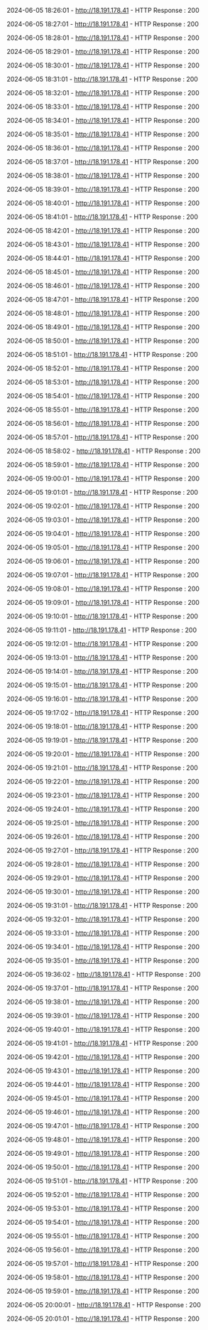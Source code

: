 2024-06-05 18:26:01 - http://18.191.178.41 - HTTP Response : 200

2024-06-05 18:27:01 - http://18.191.178.41 - HTTP Response : 200

2024-06-05 18:28:01 - http://18.191.178.41 - HTTP Response : 200

2024-06-05 18:29:01 - http://18.191.178.41 - HTTP Response : 200

2024-06-05 18:30:01 - http://18.191.178.41 - HTTP Response : 200

2024-06-05 18:31:01 - http://18.191.178.41 - HTTP Response : 200

2024-06-05 18:32:01 - http://18.191.178.41 - HTTP Response : 200

2024-06-05 18:33:01 - http://18.191.178.41 - HTTP Response : 200

2024-06-05 18:34:01 - http://18.191.178.41 - HTTP Response : 200

2024-06-05 18:35:01 - http://18.191.178.41 - HTTP Response : 200

2024-06-05 18:36:01 - http://18.191.178.41 - HTTP Response : 200

2024-06-05 18:37:01 - http://18.191.178.41 - HTTP Response : 200

2024-06-05 18:38:01 - http://18.191.178.41 - HTTP Response : 200

2024-06-05 18:39:01 - http://18.191.178.41 - HTTP Response : 200

2024-06-05 18:40:01 - http://18.191.178.41 - HTTP Response : 200

2024-06-05 18:41:01 - http://18.191.178.41 - HTTP Response : 200

2024-06-05 18:42:01 - http://18.191.178.41 - HTTP Response : 200

2024-06-05 18:43:01 - http://18.191.178.41 - HTTP Response : 200

2024-06-05 18:44:01 - http://18.191.178.41 - HTTP Response : 200

2024-06-05 18:45:01 - http://18.191.178.41 - HTTP Response : 200

2024-06-05 18:46:01 - http://18.191.178.41 - HTTP Response : 200

2024-06-05 18:47:01 - http://18.191.178.41 - HTTP Response : 200

2024-06-05 18:48:01 - http://18.191.178.41 - HTTP Response : 200

2024-06-05 18:49:01 - http://18.191.178.41 - HTTP Response : 200

2024-06-05 18:50:01 - http://18.191.178.41 - HTTP Response : 200

2024-06-05 18:51:01 - http://18.191.178.41 - HTTP Response : 200

2024-06-05 18:52:01 - http://18.191.178.41 - HTTP Response : 200

2024-06-05 18:53:01 - http://18.191.178.41 - HTTP Response : 200

2024-06-05 18:54:01 - http://18.191.178.41 - HTTP Response : 200

2024-06-05 18:55:01 - http://18.191.178.41 - HTTP Response : 200

2024-06-05 18:56:01 - http://18.191.178.41 - HTTP Response : 200

2024-06-05 18:57:01 - http://18.191.178.41 - HTTP Response : 200

2024-06-05 18:58:02 - http://18.191.178.41 - HTTP Response : 200

2024-06-05 18:59:01 - http://18.191.178.41 - HTTP Response : 200

2024-06-05 19:00:01 - http://18.191.178.41 - HTTP Response : 200

2024-06-05 19:01:01 - http://18.191.178.41 - HTTP Response : 200

2024-06-05 19:02:01 - http://18.191.178.41 - HTTP Response : 200

2024-06-05 19:03:01 - http://18.191.178.41 - HTTP Response : 200

2024-06-05 19:04:01 - http://18.191.178.41 - HTTP Response : 200

2024-06-05 19:05:01 - http://18.191.178.41 - HTTP Response : 200

2024-06-05 19:06:01 - http://18.191.178.41 - HTTP Response : 200

2024-06-05 19:07:01 - http://18.191.178.41 - HTTP Response : 200

2024-06-05 19:08:01 - http://18.191.178.41 - HTTP Response : 200

2024-06-05 19:09:01 - http://18.191.178.41 - HTTP Response : 200

2024-06-05 19:10:01 - http://18.191.178.41 - HTTP Response : 200

2024-06-05 19:11:01 - http://18.191.178.41 - HTTP Response : 200

2024-06-05 19:12:01 - http://18.191.178.41 - HTTP Response : 200

2024-06-05 19:13:01 - http://18.191.178.41 - HTTP Response : 200

2024-06-05 19:14:01 - http://18.191.178.41 - HTTP Response : 200

2024-06-05 19:15:01 - http://18.191.178.41 - HTTP Response : 200

2024-06-05 19:16:01 - http://18.191.178.41 - HTTP Response : 200

2024-06-05 19:17:02 - http://18.191.178.41 - HTTP Response : 200

2024-06-05 19:18:01 - http://18.191.178.41 - HTTP Response : 200

2024-06-05 19:19:01 - http://18.191.178.41 - HTTP Response : 200

2024-06-05 19:20:01 - http://18.191.178.41 - HTTP Response : 200

2024-06-05 19:21:01 - http://18.191.178.41 - HTTP Response : 200

2024-06-05 19:22:01 - http://18.191.178.41 - HTTP Response : 200

2024-06-05 19:23:01 - http://18.191.178.41 - HTTP Response : 200

2024-06-05 19:24:01 - http://18.191.178.41 - HTTP Response : 200

2024-06-05 19:25:01 - http://18.191.178.41 - HTTP Response : 200

2024-06-05 19:26:01 - http://18.191.178.41 - HTTP Response : 200

2024-06-05 19:27:01 - http://18.191.178.41 - HTTP Response : 200

2024-06-05 19:28:01 - http://18.191.178.41 - HTTP Response : 200

2024-06-05 19:29:01 - http://18.191.178.41 - HTTP Response : 200

2024-06-05 19:30:01 - http://18.191.178.41 - HTTP Response : 200

2024-06-05 19:31:01 - http://18.191.178.41 - HTTP Response : 200

2024-06-05 19:32:01 - http://18.191.178.41 - HTTP Response : 200

2024-06-05 19:33:01 - http://18.191.178.41 - HTTP Response : 200

2024-06-05 19:34:01 - http://18.191.178.41 - HTTP Response : 200

2024-06-05 19:35:01 - http://18.191.178.41 - HTTP Response : 200

2024-06-05 19:36:02 - http://18.191.178.41 - HTTP Response : 200

2024-06-05 19:37:01 - http://18.191.178.41 - HTTP Response : 200

2024-06-05 19:38:01 - http://18.191.178.41 - HTTP Response : 200

2024-06-05 19:39:01 - http://18.191.178.41 - HTTP Response : 200

2024-06-05 19:40:01 - http://18.191.178.41 - HTTP Response : 200

2024-06-05 19:41:01 - http://18.191.178.41 - HTTP Response : 200

2024-06-05 19:42:01 - http://18.191.178.41 - HTTP Response : 200

2024-06-05 19:43:01 - http://18.191.178.41 - HTTP Response : 200

2024-06-05 19:44:01 - http://18.191.178.41 - HTTP Response : 200

2024-06-05 19:45:01 - http://18.191.178.41 - HTTP Response : 200

2024-06-05 19:46:01 - http://18.191.178.41 - HTTP Response : 200

2024-06-05 19:47:01 - http://18.191.178.41 - HTTP Response : 200

2024-06-05 19:48:01 - http://18.191.178.41 - HTTP Response : 200

2024-06-05 19:49:01 - http://18.191.178.41 - HTTP Response : 200

2024-06-05 19:50:01 - http://18.191.178.41 - HTTP Response : 200

2024-06-05 19:51:01 - http://18.191.178.41 - HTTP Response : 200

2024-06-05 19:52:01 - http://18.191.178.41 - HTTP Response : 200

2024-06-05 19:53:01 - http://18.191.178.41 - HTTP Response : 200

2024-06-05 19:54:01 - http://18.191.178.41 - HTTP Response : 200

2024-06-05 19:55:01 - http://18.191.178.41 - HTTP Response : 200

2024-06-05 19:56:01 - http://18.191.178.41 - HTTP Response : 200

2024-06-05 19:57:01 - http://18.191.178.41 - HTTP Response : 200

2024-06-05 19:58:01 - http://18.191.178.41 - HTTP Response : 200

2024-06-05 19:59:01 - http://18.191.178.41 - HTTP Response : 200

2024-06-05 20:00:01 - http://18.191.178.41 - HTTP Response : 200

2024-06-05 20:01:01 - http://18.191.178.41 - HTTP Response : 200

